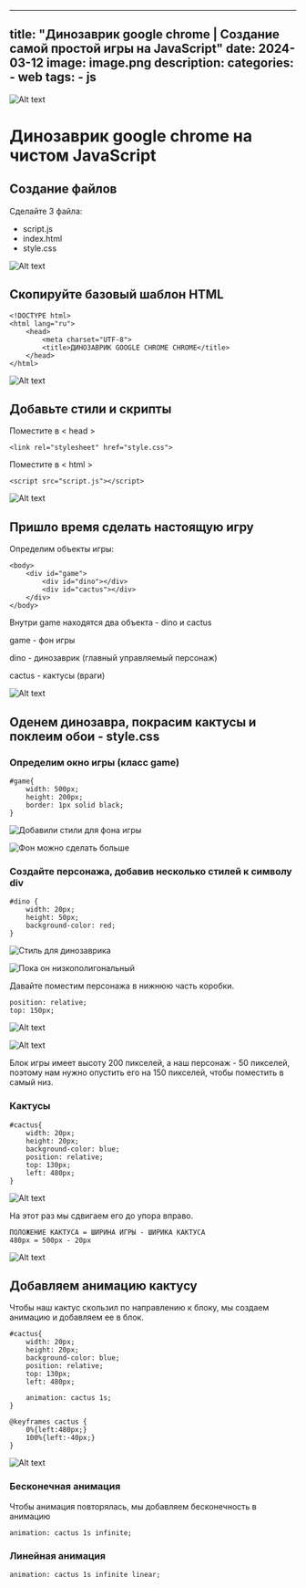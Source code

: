 ---

title: "Динозаврик google chrome | Создание самой простой игры на JavaScript"
date: 2024-03-12
image: image.png
description:
categories:
    - web
tags:
    - js
------

![Alt text](1_PfFUiNbOCCgC6ZQ3EwiKUA.gif)

# Динозаврик google chrome на чистом JavaScript

## Создание файлов

Сделайте 3 файла:

- script.js
- index.html
- style.css

![Alt text](image-1.png)

## Скопируйте базовый шаблон HTML

    <!DOCTYPE html>
    <html lang="ru">
        <head>
            <meta charset="UTF-8">
            <title>ДИНОЗАВРИК GOOGLE CHROME CHROME</title>
        </head>
    </html>

![Alt text](image-2.png)

## Добавьте стили и скрипты

Поместите в < head >

    <link rel="stylesheet" href="style.css">

Поместите в < html >

    <script src="script.js"></script>

![Alt text](image-3.png)

## Пришло время сделать настоящую игру

Определим объекты игры:

    <body>
        <div id="game">
            <div id="dino"></div>
            <div id="cactus"></div>
        </div>
    </body>

Внутри game находятся два объекта - dino и cactus

game - фон игры

dino - динозаврик (главный управляемый персонаж)

cactus - кактусы (враги)

![Alt text](image-4.png)

## Оденем динозавра, покрасим кактусы и поклеим обои - style.css

### Определим окно игры (класс game)

    #game{
        width: 500px;
        height: 200px;
        border: 1px solid black;
    }

![Добавили стили для фона игры](image-5.png)

![Фон можно сделать больше](image-7.png)

### Создайте персонажа, добавив несколько стилей к символу div

    #dino {
        width: 20px;
        height: 50px;
        background-color: red;
    }

![Стиль для динозаврика](image-15.png)

![Пока он низкополигональный](image-9.png)

Давайте поместим персонажа в нижнюю часть коробки.

    position: relative;
    top: 150px;

![Alt text](image-16.png)

![Alt text](image-11.png)

Блок игры имеет высоту 200 пикселей, а наш персонаж - 50 пикселей, поэтому нам нужно опустить его на 150 пикселей, чтобы поместить в самый низ.

### Кактусы

    #cactus{
        width: 20px;
        height: 20px;
        background-color: blue;
        position: relative;
        top: 130px;
        left: 480px;
    }

![Alt text](image-17.png)

На этот раз мы сдвигаем его до упора вправо.

    ПОЛОЖЕНИЕ КАКТУСА = ШИРИНА ИГРЫ - ШИРИКА КАКТУСА
    480px = 500px - 20px

![Alt text](image-13.png)

## Добавляем анимацию кактусу

Чтобы наш кактус скользил по направлению к блоку, мы создаем анимацию и добавляем ее в блок.

    #cactus{
        width: 20px;
        height: 20px;
        background-color: blue;
        position: relative;
        top: 130px;
        left: 480px;

        animation: cactus 1s;
    }

    @keyframes cactus {
        0%{left:480px;}
        100%{left:-40px;}
    }

![Alt text](image-18.png)

### Бесконечная анимация

Чтобы анимация повторялась, мы добавляем бесконечность в анимацию

    animation: cactus 1s infinite;

### Линейная анимация

    animation: cactus 1s infinite linear;
